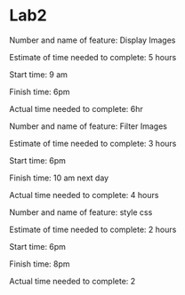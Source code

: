 # Lab2

Number and name of feature: Display Images

Estimate of time needed to complete: 5 hours

Start time: 9 am 

Finish time: 6pm

Actual time needed to complete: 6hr

Number and name of feature: Filter Images

Estimate of time needed to complete: 3 hours

Start time: 6pm

Finish time: 10 am next day

Actual time needed to complete: 4 hours

Number and name of feature: style css

Estimate of time needed to complete: 2 hours

Start time: 6pm

Finish time: 8pm

Actual time needed to complete: 2